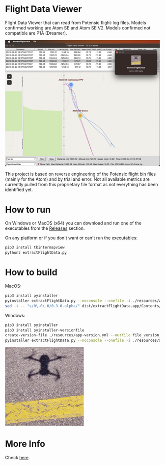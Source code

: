 # Flight Data Viewer
Flight Data Viewer that can read from Potensic flight-log files. Models confirmed working are Atom SE and Atom SE V2. Models confirmed not compatible are P1A (Dreamer).

![Example Screenshot](<resources/screenshot1.png> "Example Screenshot")

This project is based on reverse engineering of the Potensic flight bin files (mainly for the Atom) and by trial and error. Not all available metrics are currently pulled from this proprietary file format as not everything has been identified yet.

# How to run
On Windows or MacOS (x64) you can download and run one of the executables from the [Releases](<../../releases> "Releases") section.

On any platform or if you don't want or can't run the executables:
```sh
pip3 install tkintermapview
python3 extractFlightData.py
```

# How to build

MacOS:
```sh
pip3 install pyinstaller
pyinstaller extractFlightData.py --noconsole --onefile -i ./resources/app-icon256.png
sed -i -- "s/0\.0\.0/0.3.0-alpha/" dist/extractFlightData.app/Contents/Info.plist
```

Windows:
```sh
pip3 install pyinstaller
pip3 install pyinstaller-versionfile
create-version-file ./resources/app-version.yml --outfile file_version_info.txt
pyinstaller extractFlightData.py --noconsole --onefile -i ./resources/app-icon256.png --version-file file_version_info.txt
```

![selfie from a Potensic Atom SE](<resources/app-icon256.png> "Atom SE selfie")

# More Info

Check [here](<https://koenaerts.ca/micro-drones/parsing-potensic-flight-data-files/> "Parsing Potensic Flight Data Files").
